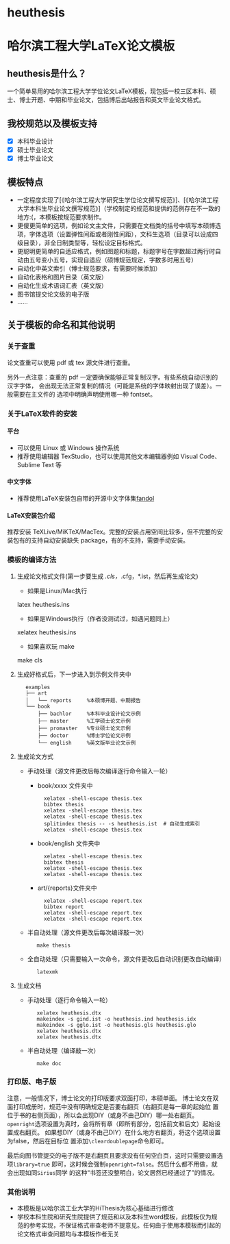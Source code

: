 # heuthesis

# 哈尔滨工程大学LaTeX论文模板

## heuthesis是什么？

一个简单易用的哈尔滨工程大学学位论文LaTeX模板，现包括一校三区本科、硕士、博士开题、中期和毕业论文，包括博后出站报告和英文毕业论文格式。

## 我校规范以及模板支持

- [x] 本科毕业设计
- [x] 硕士毕业论文
- [x] 博士毕业论文

## 模板特点

- 一定程度实现了[《哈尔滨工程大学研究生学位论文撰写规范》]、[《哈尔滨工程大学本科生毕业论文撰写规范》]（学校制定的规范和提供的范例存在不一致的地方:(，本模板按规范要求制作。
- 更傻更简单的选项，例如论文主文件，只需要在文档类的括号中填写本硕博选项，字体选项（设置弹性间距或者刚性间距），文科生选项（目录可以设成四级目录），非全日制类型等，轻松设定目标格式。
- 更聪明更简单的自适应格式，例如图题和标题，标题字号在字数超过两行时自动由五号变小五号，实现自适应（硕博规范规定，字数多时用五号）
- 自动化中英文索引（博士规范要求，有需要时候添加）
- 自动化表格和图片目录（英文版）
- 自动化生成术语词汇表（英文版）
- 图书馆提交论文级的电子版
- ……

## 关于模板的命名和其他说明

### 关于查重

论文查重可以使用 pdf 或 tex 源文件进行查重。

另外一点注意：查重的 pdf 一定要确保能够正常复制汉字。有些系统自动识别的汉字字体，
会出现无法正常复制的情况（可能是系统的字体映射出现了误差）。一般需要在主文件的
选项中明确声明使用哪一种 fontset。

### 关于LaTeX软件的安装

#### 平台

- 可以使用 Linux 或 Windows 操作系统
- 推荐使用编辑器 TexStudio，也可以使用其他文本编辑器例如 Visual Code、Sublime Text 等

#### 中文字体

- 推荐使用LaTeX安装包自带的开源中文字体集[fandol](https://www.ctan.org/pkg/fandol)

#### LaTeX安装包介绍

推荐安装 TeXLive/MiKTeX/MacTex。完整的安装占用空间比较多，但不完整的安装包有的支持自动安装缺失 package，有的不支持，需要手动安装。

### 模板的编译方法

1. 生成论文格式文件(第一步要生成 *.cls，*.cfg，*.ist，然后再生成论文)

   - 如果是Linux/Mac执行

   latex heuthesis.ins

   - 如果是Windows执行（作者没测试过，如遇问题同上）

   xelatex heuthesis.ins

   - 如果喜欢玩 make

   make cls

2. 生成好格式后，下一步进入到示例文件夹中

```
      examples
      ├── art
      │   └── reports     %本硕博开题、中期报告
      └── book
          ├── bachlor     %本科毕业设计论文示例
          ├── master      %工学硕士论文示例
          ├── promaster   %专业硕士论文示例
          ├── doctor      %博士学位论文示例
          └── english     %英文版毕业论文示例
```

2. 生成论文方式

   - 手动处理（源文件更改后每次编译逐行命令输入一轮）

      - book/xxxx 文件夹中

              xelatex -shell-escape thesis.tex
              bibtex thesis
              xelatex -shell-escape thesis.tex
              xelatex -shell-escape thesis.tex
              splitindex thesis -- -s heuthesis.ist  # 自动生成索引
              xelatex -shell-escape thesis.tex

      - book/english 文件夹中

              xelatex -shell-escape thesis.tex
              bibtex thesis
              xelatex -shell-escape thesis.tex
              xelatex -shell-escape thesis.tex

      - art/{reports}文件夹中

              xelatex -shell-escape report.tex
              bibtex report
              xelatex -shell-escape report.tex
              xelatex -shell-escape report.tex

   - 半自动处理（源文件更改后每次编译敲一次）

            make thesis

   - 全自动处理（只需要输入一次命令，源文件更改后自动识别更改自动编译）

            latexmk

3. 生成文档

   - 手动处理（逐行命令输入一轮）

            xelatex heuthesis.dtx
            makeindex -s gind.ist -o heuthesis.ind heuthesis.idx
            makeindex -s gglo.ist -o heuthesis.gls heuthesis.glo
            xelatex heuthesis.dtx
            xelatex heuthesis.dtx

   - 半自动处理（编译敲一次）

            make doc

### 打印版、电子版

注意，一般情况下，博士论文的打印版要求双面打印，本硕单面。
博士论文在双面打印成册时，规范中没有明确规定是否要右翻页（右翻页是每一章的起始位
置位于书的右侧页面），所以会出现DIY（或身不由己DIY）哪一处右翻页。
`openright`选项设置为真时，会将所有章（即所有部分，包括前文和后文）起始设置成右翻页。
如果想DIY（或身不由己DIY）在什么地方右翻页，将这个选项设置为false，然后在目标位
置添加`\cleardoublepage`命令即可。

最后向图书管提交的电子版不是右翻页且要求没有任何空白页，这时只需要设置选项`library=true`
即可，这时候会强制`openright=false`。然后什么都不用做，就会出现如同`Sirius`同学
的这种“书签还没整明白，论文居然已经通过了”的情况。

### 其他说明

- 本模板是以哈尔滨工业大学的HiThesis为核心基础进行修改
- 学校本科生院和研究生院提供了规范和以及本科生word模板，此模板仅为规范的参考实现，不保证格式审查老师不提意见。任何由于使用本模板而引起的论文格式审查问题均与本模板作者无关
